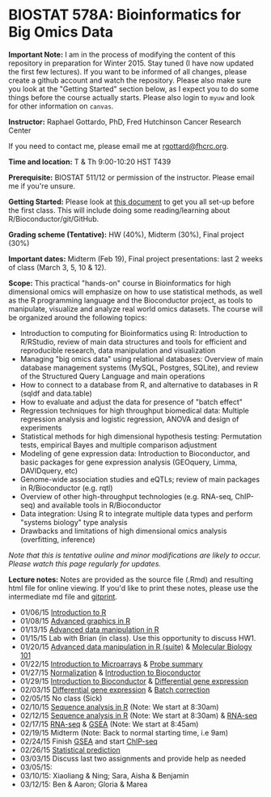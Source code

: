 BIOSTAT 578A: Bioinformatics for Big Omics Data
===============================================

**Important Note:** I am in the process of modifying the content of this repository in preparation for Winter 2015. Stay tuned (I have now updated the first few lectures). If you want to be informed of all changes, please create a github account and watch the repository. Please also make sure you look at the "Getting Started" section below, as I expect you to do some things before the course actually starts. Please also login to `myuw` and look for other information on `canvas`.

**Instructor:** Raphael Gottardo, PhD, Fred Hutchinson Cancer Research Center

If you need to contact me, please email me at <rgottard@fhcrc.org>.

**Time and location:**
T & Th	9:00-10:20	HST T439

**Prerequisite:** BIOSTAT 511/12 or permission of the instructor. Please email me if you're unsure.

**Getting Started:** Please look at [this document](https://github.com/raphg/Biostat-578/blob/master/getting_started.md) to get you all set-up before the first class. This will include doing some reading/learning about R/Bioconductor/git/GitHub. 

**Grading scheme (Tentative):** HW (40%), Midterm (30%), Final project (30%)

**Important dates:** Midterm (Feb 19), Final project presentations: last 2 weeks of class (March 3, 5, 10 & 12).

**Scope:** This practical "hands-on" course in Bioinformatics for high dimensional omics will emphasize on how to use statistical methods, as well as the R programming language and the Bioconductor project, as tools to manipulate, visualize and analyze real world omics datasets. The course will be organized around the following topics:
- Introduction to computing for Bioinformatics using R: Introduction to R/RStudio, review of main data structures and tools for efficient and reproducible research, data manipulation and visualization
- Managing "big omics data" using relational databases: Overview of main database management systems (MySQL, Postgres, SQLite), and review of the Structured Query Language and main operations
- How to connect to a database from R, and alternative to databases in R (sqldf and data.table)
- How to evaluate and adjust the data for presence of "batch effect"
- Regression techniques for high throughput biomedical data: Multiple regression analysis and logistic regression, ANOVA and design of experiments
- Statistical methods for high dimensional hypothesis testing: Permutation tests, empirical Bayes and multiple comparison adjustment
- Modeling of gene expression data: Introduction to Bioconductor, and basic packages for gene expression analysis (GEOquery, Limma, DAVIDquery, etc)
- Genome-wide association studies and eQTLs; review of main packages in R/Bioconductor (e.g. rqtl)
- Overview of other high-throughput technologies (e.g. RNA-seq, ChIP-seq) and available tools in R/Bioconductor
- Data integration: Using R to integrate multiple data types and perform "systems biology" type analysis
- Drawbacks and limitations of high dimensional omics analysis (overfitting, inference)

*Note that this is tentative ouline and minor modifications are likely to occur. Please watch this page regularly for updates.*

**Lecture notes:**
Notes are provided as the source file (.Rmd) and resulting html file for online viewing. If you'd like to print these notes, please use the intermediate md file and [gitprint](http://gitprint.com/).
- 01/06/15 [Introduction to R](https://github.com/raphg/Biostat-578/blob/master/Introduction_to_R.Rmd) 
- 01/08/15 [Advanced graphics in R](https://github.com/raphg/Biostat-578/blob/master/Advanced_graphics_in_R.Rmd)
- 01/13/15 [Advanced data manipulation in R](https://github.com/raphg/Biostat-578/blob/master/Advanced_data_manipulation.Rmd)
- 01/15/15 Lab with Brian (in class). Use this opportunity to discuss HW1.
- 01/20/15 [Advanced data manipulation in R (suite)](https://github.com/raphg/Biostat-578/blob/master/Advanced_data_manipulation.Rmd) & [Molecular Biology 101](https://github.com/raphg/Biostat-578/blob/master/Biology_basics.Rmd)
- 01/22/15 [Introduction to Microarrays](Microarrays.Rmd) & [Probe summary](Probe_summary.Rmd)
- 01/27/15 [Normalization](Normalization.Rmd) & [Introduction to Bioconductor](Bioconductor_intro.Rmd)
- 01/29/15 [Introduction to Bioconductor](Bioconductor_intro.Rmd) & [Differential gene expression](Differential_expression.Rmd)
- 02/03/15 [Differential gene expression](Differential_expression.Rmd) & [Batch correction](Batch_effects.Rmd)
- 02/05/15 No class (Sick)
- 02/10/15 [Sequence analysis in R](Sequence_analysis.Rmd) (Note: We start at 8:30am)
- 02/12/15 [Sequence analysis in R](Sequence_analysis.Rmd) (Note: We start at 8:30am) & [RNA-seq](RNA-seq.Rmd)
- 02/17/15 [RNA-seq](RNA-seq.Rmd) & [GSEA](GSEA.Rmd) (Note: We start at 8:45am)
- 02/19/15 Midterm (Note: Back to normal starting time, i.e 9am)
- 02/24/15 Finish [GSEA](GSEA.Rmd) and start [ChIP-seq](chip-sep.Rmd)
- 02/26/15 [Statistical prediction](Prediction.Rmd)
- 03/03/15 Discuss last two assignments and provide help as needed
- 03/05/15: 
- 03/10/15: Xiaoliang & Ning; Sara, Aisha & Benjamin
- 03/12/15: Ben & Aaron; Gloria & Marea
